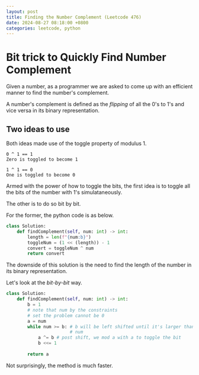 ```yaml
---
layout: post
title: Finding the Number Complement (Leetcode 476)
date: 2024-08-27 08:18:00 +0800
categories: leetcode, python
---
```


# Bit trick to Quickly Find Number Complement

Given a number, as a programmer we are asked to come up with an efficient manner to find the number's complement.

A number's complement is defined as the *flipping* of all the 0's to 1's and vice versa in its binary representation.

## Two ideas to use

Both ideas made use of the toggle property of modulus 1. 

```
0 ^ 1 == 1
Zero is toggled to become 1
```

```
1 ^ 1 == 0
One is toggled to become 0
```

Armed with the power of how to toggle the bits, the first idea is to toggle all the bits of the number with 1's simulataneously.

The other is to do so bit by bit. 

For the former, the python code is as below.

```python
class Solution:
    def findComplement(self, num: int) -> int:
        length = len(f"{num:b}")
        toggleNum = (1 << (length)) - 1
        convert = toggleNum ^ num
        return convert
```

The downside of this solution is the need to find the length of the number in its binary representation.

Let's look at the *bit-by-bit* way.

```python
class Solution:
    def findComplement(self, num: int) -> int:
        b = 1
        # note that num by the constraints
        # set the problem cannot be 0
        a = num
        while num >= b: # b will be left shifted until it's larger than 
                        # num
            a ^= b # post shift, we mod a with a to toggle the bit
            b <<= 1
        
        return a
```

Not surprisingly, the method is much faster. 

